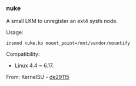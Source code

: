 ### nuke

A small LKM to unregister an ext4 sysfs node.

Usage:

`insmod nuke.ko mount_point=/mnt/vendor/mountify`

Compatibility:
- Linux 4.4 ~ 6.17.



From: KernelSU - [de29115](https://github.com/tiann/KernelSU/commit/de291151f1c2bd63cae1f797d938bfb14cbf2dc0)

